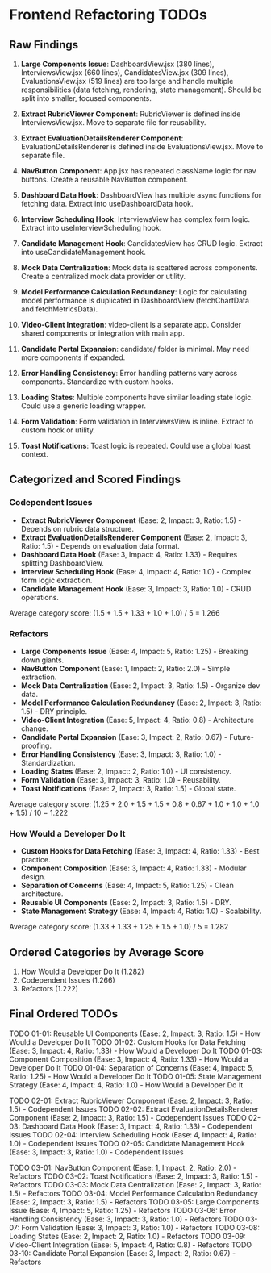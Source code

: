 # Frontend Refactoring TODOs

## Raw Findings

1. **Large Components Issue**: DashboardView.jsx (380 lines), InterviewsView.jsx (660 lines), CandidatesView.jsx (309 lines), EvaluationsView.jsx (519 lines) are too large and handle multiple responsibilities (data fetching, rendering, state management). Should be split into smaller, focused components.

2. **Extract RubricViewer Component**: RubricViewer is defined inside InterviewsView.jsx. Move to separate file for reusability.

3. **Extract EvaluationDetailsRenderer Component**: EvaluationDetailsRenderer is defined inside EvaluationsView.jsx. Move to separate file.

4. **NavButton Component**: App.jsx has repeated className logic for nav buttons. Create a reusable NavButton component.

5. **Dashboard Data Hook**: DashboardView has multiple async functions for fetching data. Extract into useDashboardData hook.

6. **Interview Scheduling Hook**: InterviewsView has complex form logic. Extract into useInterviewScheduling hook.

7. **Candidate Management Hook**: CandidatesView has CRUD logic. Extract into useCandidateManagement hook.

8. **Mock Data Centralization**: Mock data is scattered across components. Create a centralized mock data provider or utility.

9. **Model Performance Calculation Redundancy**: Logic for calculating model performance is duplicated in DashboardView (fetchChartData and fetchMetricsData).

10. **Video-Client Integration**: video-client is a separate app. Consider shared components or integration with main app.

11. **Candidate Portal Expansion**: candidate/ folder is minimal. May need more components if expanded.

12. **Error Handling Consistency**: Error handling patterns vary across components. Standardize with custom hooks.

13. **Loading States**: Multiple components have similar loading state logic. Could use a generic loading wrapper.

14. **Form Validation**: Form validation in InterviewsView is inline. Extract to custom hook or utility.

15. **Toast Notifications**: Toast logic is repeated. Could use a global toast context.

## Categorized and Scored Findings

### Codependent Issues

- **Extract RubricViewer Component** (Ease: 2, Impact: 3, Ratio: 1.5) - Depends on rubric data structure.
- **Extract EvaluationDetailsRenderer Component** (Ease: 2, Impact: 3, Ratio: 1.5) - Depends on evaluation data format.
- **Dashboard Data Hook** (Ease: 3, Impact: 4, Ratio: 1.33) - Requires splitting DashboardView.
- **Interview Scheduling Hook** (Ease: 4, Impact: 4, Ratio: 1.0) - Complex form logic extraction.
- **Candidate Management Hook** (Ease: 3, Impact: 3, Ratio: 1.0) - CRUD operations.

Average category score: (1.5 + 1.5 + 1.33 + 1.0 + 1.0) / 5 = 1.266

### Refactors

- **Large Components Issue** (Ease: 4, Impact: 5, Ratio: 1.25) - Breaking down giants.
- **NavButton Component** (Ease: 1, Impact: 2, Ratio: 2.0) - Simple extraction.
- **Mock Data Centralization** (Ease: 2, Impact: 3, Ratio: 1.5) - Organize dev data.
- **Model Performance Calculation Redundancy** (Ease: 2, Impact: 3, Ratio: 1.5) - DRY principle.
- **Video-Client Integration** (Ease: 5, Impact: 4, Ratio: 0.8) - Architecture change.
- **Candidate Portal Expansion** (Ease: 3, Impact: 2, Ratio: 0.67) - Future-proofing.
- **Error Handling Consistency** (Ease: 3, Impact: 3, Ratio: 1.0) - Standardization.
- **Loading States** (Ease: 2, Impact: 2, Ratio: 1.0) - UI consistency.
- **Form Validation** (Ease: 3, Impact: 3, Ratio: 1.0) - Reusability.
- **Toast Notifications** (Ease: 2, Impact: 3, Ratio: 1.5) - Global state.

Average category score: (1.25 + 2.0 + 1.5 + 1.5 + 0.8 + 0.67 + 1.0 + 1.0 + 1.0 + 1.5) / 10 = 1.222

### How Would a Developer Do It

- **Custom Hooks for Data Fetching** (Ease: 3, Impact: 4, Ratio: 1.33) - Best practice.
- **Component Composition** (Ease: 3, Impact: 4, Ratio: 1.33) - Modular design.
- **Separation of Concerns** (Ease: 4, Impact: 5, Ratio: 1.25) - Clean architecture.
- **Reusable UI Components** (Ease: 2, Impact: 3, Ratio: 1.5) - DRY.
- **State Management Strategy** (Ease: 4, Impact: 4, Ratio: 1.0) - Scalability.

Average category score: (1.33 + 1.33 + 1.25 + 1.5 + 1.0) / 5 = 1.282

## Ordered Categories by Average Score

1. How Would a Developer Do It (1.282)
2. Codependent Issues (1.266)
3. Refactors (1.222)

## Final Ordered TODOs

TODO 01-01: Reusable UI Components (Ease: 2, Impact: 3, Ratio: 1.5) - How Would a Developer Do It
TODO 01-02: Custom Hooks for Data Fetching (Ease: 3, Impact: 4, Ratio: 1.33) - How Would a Developer Do It
TODO 01-03: Component Composition (Ease: 3, Impact: 4, Ratio: 1.33) - How Would a Developer Do It
TODO 01-04: Separation of Concerns (Ease: 4, Impact: 5, Ratio: 1.25) - How Would a Developer Do It
TODO 01-05: State Management Strategy (Ease: 4, Impact: 4, Ratio: 1.0) - How Would a Developer Do It

TODO 02-01: Extract RubricViewer Component (Ease: 2, Impact: 3, Ratio: 1.5) - Codependent Issues
TODO 02-02: Extract EvaluationDetailsRenderer Component (Ease: 2, Impact: 3, Ratio: 1.5) - Codependent Issues
TODO 02-03: Dashboard Data Hook (Ease: 3, Impact: 4, Ratio: 1.33) - Codependent Issues
TODO 02-04: Interview Scheduling Hook (Ease: 4, Impact: 4, Ratio: 1.0) - Codependent Issues
TODO 02-05: Candidate Management Hook (Ease: 3, Impact: 3, Ratio: 1.0) - Codependent Issues

TODO 03-01: NavButton Component (Ease: 1, Impact: 2, Ratio: 2.0) - Refactors
TODO 03-02: Toast Notifications (Ease: 2, Impact: 3, Ratio: 1.5) - Refactors
TODO 03-03: Mock Data Centralization (Ease: 2, Impact: 3, Ratio: 1.5) - Refactors
TODO 03-04: Model Performance Calculation Redundancy (Ease: 2, Impact: 3, Ratio: 1.5) - Refactors
TODO 03-05: Large Components Issue (Ease: 4, Impact: 5, Ratio: 1.25) - Refactors
TODO 03-06: Error Handling Consistency (Ease: 3, Impact: 3, Ratio: 1.0) - Refactors
TODO 03-07: Form Validation (Ease: 3, Impact: 3, Ratio: 1.0) - Refactors
TODO 03-08: Loading States (Ease: 2, Impact: 2, Ratio: 1.0) - Refactors
TODO 03-09: Video-Client Integration (Ease: 5, Impact: 4, Ratio: 0.8) - Refactors
TODO 03-10: Candidate Portal Expansion (Ease: 3, Impact: 2, Ratio: 0.67) - Refactors
